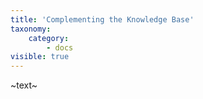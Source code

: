 ```yaml
---
title: 'Complementing the Knowledge Base'
taxonomy:
    category:
        - docs
visible: true
---
```


~text~
